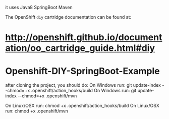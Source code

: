 it uses Java8 SpringBoot Maven


The OpenShift `diy` cartridge documentation can be found at:

http://openshift.github.io/documentation/oo_cartridge_guide.html#diy
=======
# Openshift-DIY-SpringBoot-Example
 



after cloning the project, you should do:
  On Windows run:   git update-index --chmod=+x .openshift/action_hooks/build
  On Windows run:   git update-index --chmod=+x .openshift/mvn
  
  On Linux/OSX run: chmod +x .openshift/action_hooks/build
  On Linux/OSX run: chmod +x .openshift/mvn
  
